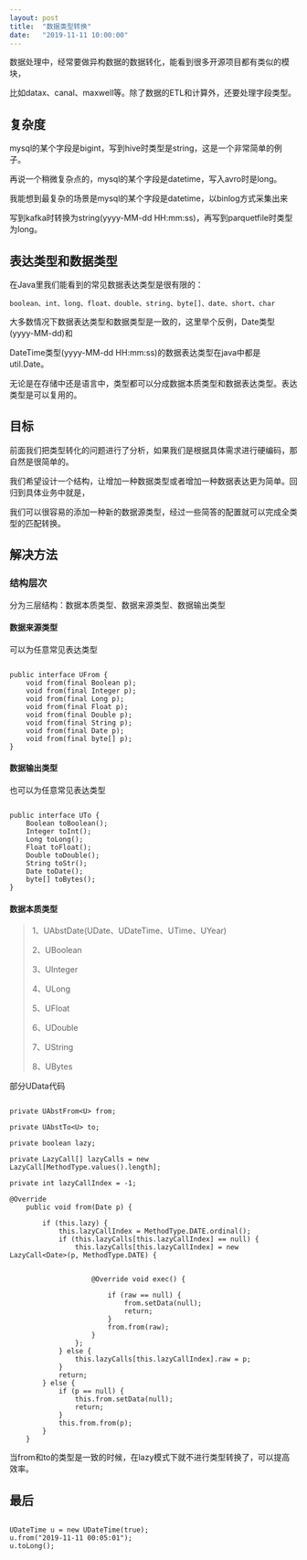 ```yaml
---
layout: post
title:  "数据类型转换"
date:   "2019-11-11 10:00:00"
---
```



数据处理中，经常要做异构数据的数据转化，能看到很多开源项目都有类似的模块，

比如datax、canal、maxwell等。除了数据的ETL和计算外，还要处理字段类型。

## 复杂度

mysql的某个字段是bigint，写到hive时类型是string，这是一个非常简单的例子。

再说一个稍微复杂点的，mysql的某个字段是datetime，写入avro时是long。

我能想到最复杂的场景是mysql的某个字段是datetime，以binlog方式采集出来

写到kafka时转换为string(yyyy-MM-dd HH:mm:ss)，再写到parquetfile时类型为long。

## 表达类型和数据类型

在Java里我们能看到的常见数据表达类型是很有限的：

```
boolean、int、long、float、double、string、byte[]、date、short、char
```

大多数情况下数据表达类型和数据类型是一致的，这里举个反例，Date类型(yyyy-MM-dd)和

DateTime类型(yyyy-MM-dd HH:mm:ss)的数据表达类型在java中都是util.Date。

无论是在存储中还是语言中，类型都可以分成数据本质类型和数据表达类型。表达类型是可以复用的。

## 目标

前面我们把类型转化的问题进行了分析，如果我们是根据具体需求进行硬编码，那自然是很简单的。

我们希望设计一个结构，让增加一种数据类型或者增加一种数据表达更为简单。回归到具体业务中就是，

我们可以很容易的添加一种新的数据源类型，经过一些简答的配置就可以完成全类型的匹配转换。

## 解决方法

### 结构层次

分为三层结构：数据本质类型、数据来源类型、数据输出类型


#### 数据来源类型

可以为任意常见表达类型

```

public interface UFrom {
    void from(final Boolean p);
    void from(final Integer p);
    void from(final Long p);
    void from(final Float p);
    void from(final Double p);
    void from(final String p);
    void from(final Date p);
    void from(final byte[] p);
}

```

#### 数据输出类型

也可以为任意常见表达类型

```

public interface UTo {
    Boolean toBoolean();
    Integer toInt();
    Long toLong();
    Float toFloat();
    Double toDouble();
    String toStr();
    Date toDate();
    byte[] toBytes();
}

```

#### 数据本质类型

> 1、UAbstDate(UDate、UDateTime、UTime、UYear)
> 
> 2、UBoolean
> 
> 3、UInteger
> 
> 4、ULong
> 
> 5、UFloat
> 
> 6、UDouble
> 
> 7、UString
> 
> 8、UBytes

部分UData代码

```

private UAbstFrom<U> from;

private UAbstTo<U> to;

private boolean lazy;

private LazyCall[] lazyCalls = new LazyCall[MethodType.values().length];

private int lazyCallIndex = -1;

@Override
    public void from(Date p) {

        if (this.lazy) {
            this.lazyCallIndex = MethodType.DATE.ordinal();
            if (this.lazyCalls[this.lazyCallIndex] == null) {
                this.lazyCalls[this.lazyCallIndex] = new LazyCall<Date>(p, MethodType.DATE) {


                    @Override void exec() {

                        if (raw == null) {
                            from.setData(null);
                            return;
                        }
                        from.from(raw);
                    }
                };
            } else {
                this.lazyCalls[this.lazyCallIndex].raw = p;
            }
            return;
        } else {
            if (p == null) {
                this.from.setData(null);
                return;
            }
            this.from.from(p);
        }
    }

```

当from和to的类型是一致的时候，在lazy模式下就不进行类型转换了，可以提高效率。

## 最后

```

UDateTime u = new UDateTime(true);
u.from("2019-11-11 00:05:01");
u.toLong();

```